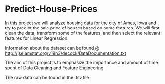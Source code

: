 # Predict-House-Prices
In this project we will analyze housing data for the city of Ames, Iowa and try to predict the sale price of houses based on some features. We will first clean the data, transform some of the features, and then select the relevant features for Linear Regression.

Information about the dataset can be found @ http://jse.amstat.org/v19n3/decock/DataDocumentation.txt

The aim of this project is to emphasize the importance and amount of time spent of Data Cleaning and Feature Engineering. 

The raw data  can be found in the .tsv file 
